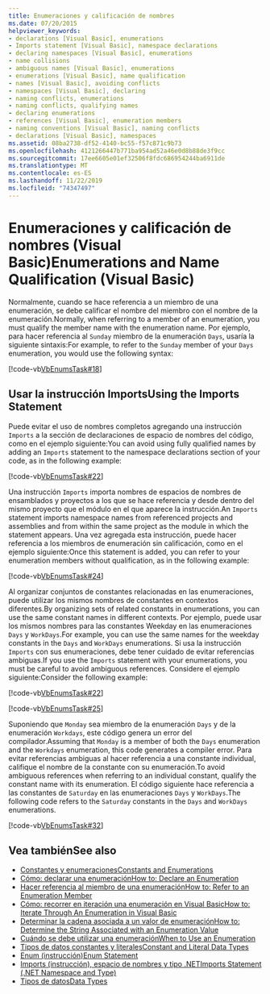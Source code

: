 ```yaml
---
title: Enumeraciones y calificación de nombres
ms.date: 07/20/2015
helpviewer_keywords:
- declarations [Visual Basic], enumerations
- Imports statement [Visual Basic], namespace declarations
- declaring namespaces [Visual Basic], enumerations
- name collisions
- ambiguous names [Visual Basic], enumerations
- enumerations [Visual Basic], name qualification
- names [Visual Basic], avoiding conflicts
- namespaces [Visual Basic], declaring
- naming conflicts, enumerations
- naming conflicts, qualifying names
- declaring enumerations
- references [Visual Basic], enumeration members
- naming conventions [Visual Basic], naming conflicts
- declarations [Visual Basic], namespaces
ms.assetid: 08ba2738-df52-4140-bc55-f57c871c9b73
ms.openlocfilehash: 4121266447b771ba954ad52a46e0d8b88de3f9cc
ms.sourcegitcommit: 17ee6605e01ef32506f8fdc686954244ba6911de
ms.translationtype: MT
ms.contentlocale: es-ES
ms.lasthandoff: 11/22/2019
ms.locfileid: "74347497"
---
```

# <a name="enumerations-and-name-qualification-visual-basic"></a><span data-ttu-id="db43f-102">Enumeraciones y calificación de nombres (Visual Basic)</span><span class="sxs-lookup"><span data-stu-id="db43f-102">Enumerations and Name Qualification (Visual Basic)</span></span>
<span data-ttu-id="db43f-103">Normalmente, cuando se hace referencia a un miembro de una enumeración, se debe calificar el nombre del miembro con el nombre de la enumeración.</span><span class="sxs-lookup"><span data-stu-id="db43f-103">Normally, when referring to a member of an enumeration, you must qualify the member name with the enumeration name.</span></span> <span data-ttu-id="db43f-104">Por ejemplo, para hacer referencia al `Sunday` miembro de la enumeración `Days`, usaría la siguiente sintaxis:</span><span class="sxs-lookup"><span data-stu-id="db43f-104">For example, to refer to the `Sunday` member of your `Days` enumeration, you would use the following syntax:</span></span>  
  
 [!code-vb[VbEnumsTask#18](~/samples/snippets/visualbasic/VS_Snippets_VBCSharp/VbEnumsTask/VB/Class2.vb#18)]  
  
## <a name="using-the-imports-statement"></a><span data-ttu-id="db43f-105">Usar la instrucción Imports</span><span class="sxs-lookup"><span data-stu-id="db43f-105">Using the Imports Statement</span></span>  
 <span data-ttu-id="db43f-106">Puede evitar el uso de nombres completos agregando una instrucción `Imports` a la sección de declaraciones de espacio de nombres del código, como en el ejemplo siguiente:</span><span class="sxs-lookup"><span data-stu-id="db43f-106">You can avoid using fully qualified names by adding an `Imports` statement to the namespace declarations section of your code, as in the following example:</span></span>  
  
 [!code-vb[VbEnumsTask#22](~/samples/snippets/visualbasic/VS_Snippets_VBCSharp/VbEnumsTask/VB/Class1.vb#22)]  
  
 <span data-ttu-id="db43f-107">Una instrucción `Imports` importa nombres de espacios de nombres de ensamblados y proyectos a los que se hace referencia y desde dentro del mismo proyecto que el módulo en el que aparece la instrucción.</span><span class="sxs-lookup"><span data-stu-id="db43f-107">An `Imports` statement imports namespace names from referenced projects and assemblies and from within the same project as the module in which the statement appears.</span></span> <span data-ttu-id="db43f-108">Una vez agregada esta instrucción, puede hacer referencia a los miembros de enumeración sin calificación, como en el ejemplo siguiente:</span><span class="sxs-lookup"><span data-stu-id="db43f-108">Once this statement is added, you can refer to your enumeration members without qualification, as in the following example:</span></span>  
  
 [!code-vb[VbEnumsTask#24](~/samples/snippets/visualbasic/VS_Snippets_VBCSharp/VbEnumsTask/VB/Class1.vb#24)]  
  
 <span data-ttu-id="db43f-109">Al organizar conjuntos de constantes relacionadas en las enumeraciones, puede utilizar los mismos nombres de constantes en contextos diferentes.</span><span class="sxs-lookup"><span data-stu-id="db43f-109">By organizing sets of related constants in enumerations, you can use the same constant names in different contexts.</span></span> <span data-ttu-id="db43f-110">Por ejemplo, puede usar los mismos nombres para las constantes Weekday en las enumeraciones `Days` y `WorkDays`.</span><span class="sxs-lookup"><span data-stu-id="db43f-110">For example, you can use the same names for the weekday constants in the `Days` and `WorkDays` enumerations.</span></span> <span data-ttu-id="db43f-111">Si usa la instrucción `Imports` con sus enumeraciones, debe tener cuidado de evitar referencias ambiguas.</span><span class="sxs-lookup"><span data-stu-id="db43f-111">If you use the `Imports` statement with your enumerations, you must be careful to avoid ambiguous references.</span></span> <span data-ttu-id="db43f-112">Considere el ejemplo siguiente:</span><span class="sxs-lookup"><span data-stu-id="db43f-112">Consider the following example:</span></span>  
  
 [!code-vb[VbEnumsTask#22](~/samples/snippets/visualbasic/VS_Snippets_VBCSharp/VbEnumsTask/VB/Class1.vb#22)]  
  
 [!code-vb[VbEnumsTask#25](~/samples/snippets/visualbasic/VS_Snippets_VBCSharp/VbEnumsTask/VB/Class1.vb#25)]  
  
 <span data-ttu-id="db43f-113">Suponiendo que `Monday` sea miembro de la enumeración `Days` y de la enumeración `Workdays`, este código genera un error del compilador.</span><span class="sxs-lookup"><span data-stu-id="db43f-113">Assuming that `Monday` is a member of both the `Days` enumeration and the `Workdays` enumeration, this code generates a compiler error.</span></span> <span data-ttu-id="db43f-114">Para evitar referencias ambiguas al hacer referencia a una constante individual, califique el nombre de la constante con su enumeración.</span><span class="sxs-lookup"><span data-stu-id="db43f-114">To avoid ambiguous references when referring to an individual constant, qualify the constant name with its enumeration.</span></span> <span data-ttu-id="db43f-115">El código siguiente hace referencia a las constantes de `Saturday` en las enumeraciones `Days` y `WorkDays`.</span><span class="sxs-lookup"><span data-stu-id="db43f-115">The following code refers to the `Saturday` constants in the `Days` and `WorkDays` enumerations.</span></span>  
  
 [!code-vb[VbEnumsTask#32](~/samples/snippets/visualbasic/VS_Snippets_VBCSharp/VbEnumsTask/VB/Class2.vb#32)]  
  
## <a name="see-also"></a><span data-ttu-id="db43f-116">Vea también</span><span class="sxs-lookup"><span data-stu-id="db43f-116">See also</span></span>

- [<span data-ttu-id="db43f-117">Constantes y enumeraciones</span><span class="sxs-lookup"><span data-stu-id="db43f-117">Constants and Enumerations</span></span>](../../../../visual-basic/language-reference/constants-and-enumerations.md)
- [<span data-ttu-id="db43f-118">Cómo: declarar una enumeración</span><span class="sxs-lookup"><span data-stu-id="db43f-118">How to: Declare an Enumeration</span></span>](../../../../visual-basic/programming-guide/language-features/constants-enums/how-to-declare-enumerations.md)
- [<span data-ttu-id="db43f-119">Hacer referencia al miembro de una enumeración</span><span class="sxs-lookup"><span data-stu-id="db43f-119">How to: Refer to an Enumeration Member</span></span>](../../../../visual-basic/programming-guide/language-features/constants-enums/how-to-refer-to-an-enumeration-member.md)
- [<span data-ttu-id="db43f-120">Cómo: recorrer en iteración una enumeración en Visual Basic</span><span class="sxs-lookup"><span data-stu-id="db43f-120">How to: Iterate Through An Enumeration in Visual Basic</span></span>](../../../../visual-basic/programming-guide/language-features/constants-enums/how-to-iterate-through-an-enumeration.md)
- [<span data-ttu-id="db43f-121">Determinar la cadena asociada a un valor de enumeración</span><span class="sxs-lookup"><span data-stu-id="db43f-121">How to: Determine the String Associated with an Enumeration Value</span></span>](../../../../visual-basic/programming-guide/language-features/constants-enums/how-to-determine-the-string-associated-with-an-enumeration-value.md)
- [<span data-ttu-id="db43f-122">Cuándo se debe utilizar una enumeración</span><span class="sxs-lookup"><span data-stu-id="db43f-122">When to Use an Enumeration</span></span>](../../../../visual-basic/programming-guide/language-features/constants-enums/when-to-use-an-enumeration.md)
- [<span data-ttu-id="db43f-123">Tipos de datos constantes y literales</span><span class="sxs-lookup"><span data-stu-id="db43f-123">Constant and Literal Data Types</span></span>](../../../../visual-basic/programming-guide/language-features/constants-enums/constant-and-literal-data-types.md)
- [<span data-ttu-id="db43f-124">Enum (instrucción)</span><span class="sxs-lookup"><span data-stu-id="db43f-124">Enum Statement</span></span>](../../../../visual-basic/language-reference/statements/enum-statement.md)
- [<span data-ttu-id="db43f-125">Imports (instrucción), espacio de nombres y tipo .NET</span><span class="sxs-lookup"><span data-stu-id="db43f-125">Imports Statement (.NET Namespace and Type)</span></span>](../../../../visual-basic/language-reference/statements/imports-statement-net-namespace-and-type.md)
- [<span data-ttu-id="db43f-126">Tipos de datos</span><span class="sxs-lookup"><span data-stu-id="db43f-126">Data Types</span></span>](../../../../visual-basic/language-reference/data-types/index.md)
